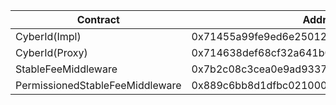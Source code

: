 | Contract                        | Address                                    |
| ------------------------------- | ------------------------------------------ |
| CyberId(Impl)                   | 0x71455a99fe9ed6e2501297b1331d135225a41b81 |
| CyberId(Proxy)                  | 0x714638def68cf32a641b0735e489733b3187f431 |
| StableFeeMiddleware             | 0x7b2c08c3cea0e9ad9337718fa65ea4a4d34afddb |
| PermissionedStableFeeMiddleware | 0x889c6bb8d1dfbc0210007db15404afb4c4ba913e |
